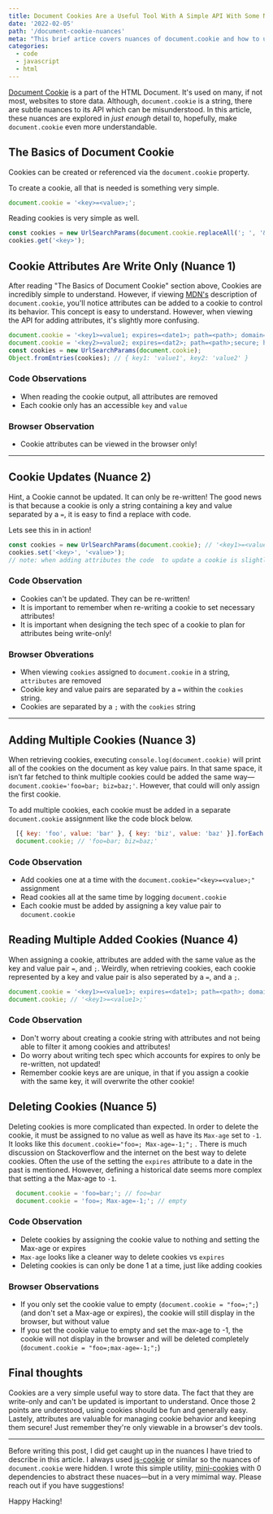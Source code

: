 ```yaml
---
title: Document Cookies Are a Useful Tool With A Simple API With Some Nunaces
date: '2022-02-05'
path: '/document-cookie-nuances'
meta: "This brief artice covers nuances of document.cookie and how to use it to store and access data."
categories:
  - code
  - javascript
  - html
---
```


[Document Cookie](https://developer.mozilla.org/en-US/docs/Web/API/Document/cookie) is a part of the HTML Document. It's used on many, if not most, websites to store data.
Although, `document.cookie` is a string, there are subtle nuances to its API which can be misunderstood.
In this article, these nuances are explored in _just enough_ detail to, hopefully, make `document.cookie` even more understandable.

## The Basics of Document Cookie

Cookies can be created or referenced via the `document.cookie` property.

To create a cookie, all that is needed is something very simple.

```javascript
document.cookie = '<key>=<value>;';
```

Reading cookies is very simple as well.

```javascript
const cookies = new UrlSearchParams(document.cookie.replaceAll('; ', '&'));
cookies.get('<key>');
```

## Cookie Attributes Are Write Only (Nuance 1)

After reading "The Basics of Document Cookie" section above, Cookies are incredibly simple to understand.
However, if viewing [MDN's](https://developer.mozilla.org/en-US/docs/Web/API/Document/cookie) description of `document.cookie`, you'll notice attributes can be added to a cookie to control its behavior.
This concept is easy to understand. However, when viewing the API for adding attributes, it's slightly more confusing.

```javascript
document.cookie = '<key1>=value1; expires=<date1>; path=<path>; domain=<domain>; secure; httponly';
document.cookie = '<key2>=value2; expires=<dat2>; path=<path>;secure; httponly';
const cookies = new UrlSearchParams(document.cookie);
Object.fromEntries(cookies); // { key1: 'value1', key2: 'value2' }
```

### Code Observations

- When reading the cookie output, all attributes are removed
- Each cookie only has an accessible `key` and `value`

### Browser Observation

- Cookie attributes can be viewed in the browser only!

---

## Cookie Updates (Nuance 2)

Hint, a Cookie cannot be updated. It can only be re-written!
The good news is that because a cookie is only a string containing a key and value separated by a `=`, it is easy to find a replace with code.

Lets see this in in action!

```javascript
const cookies = new UrlSearchParams(document.cookie); // '<key1>=<value`>;<key2>=<value2>;'
cookies.set('<key>', '<value>');
// note: when adding attributes the code  to update a cookie is slightly more complex
```

### Code Observation

- Cookies can't be updated. They can be re-written!
- It is important to remember when re-writing a cookie to set necessary attributes!
- It is important when designing the tech spec of a cookie to plan for attributes being write-only!

### Browser Obverations

- When viewing `cookies` assigned to `document.cookie` in a string, `attributes` are removed
- Cookie key and value pairs are separated by a `=` within the `cookies` string.
- Cookies are separated by a `;` with the `cookies` string

---
## Adding Multiple Cookies (Nuance 3)

When retrieving cookies, executing `console.log(document.cookie)`  will print all of the cookies on the document as key value pairs. In that same space, it isn’t far fetched to think multiple cookies could be added the same way—`document.cookie='foo=bar; biz=baz;'`. However, that could will only assign the first cookie.

To add multiple cookies, each cookie must be added in a separate `document.cookie` assignment like the code block below.

```javascript
  [{ key: 'foo', value: 'bar' }, { key: 'biz', value: 'baz' }].forEach(({ key, value }) => document.cookie = `${key}=${value};`);
  document.cookie; // 'foo=bar; biz=baz;'
```

### Code Observation

- Add cookies one at a time with the `document.cookie="<key>=<value>;"` assignment
- Read cookies all at the same time by logging `document.cookie`
- Each cookie must be added by assigning a key value pair to `document.cookie`
## Reading Multiple Added Cookies (Nuance 4)

When assigning a cookie, attributes are added with the same value as the key and value pair `=`, and `;`.
Weirdly, when retrieving cookies, each cookie represented by a key and value pair is also seperated by a `=`, and a `;`.

```javascript
document.cookie = '<key1>=<value1>; expires=<date1>; path=<path>; domain=<domain>; secure; httponly';
document.cookie; // '<key1>=<value1>;'
```

### Code Observation

- Don't worry about creating a cookie string with attributes and not being able to filter it among cookies and attributes!
- Do worry about writing tech spec which accounts for expires to only be re-written, not updated!
- Remember cookie keys are are unique, in that if you assign a cookie with the same key, it will overwrite the other cookie!
## Deleting Cookies (Nuance 5)

Deleting cookies is more complicated than expected. In order to delete the cookie, it must be assigned to no value as well as have its `Max-age` set to `-1`. It looks like this `document.cookie="foo=; Max-age=-1;";` . There is much discussion on Stackoverflow and the internet on the best way to delete cookies. Often the use of the setting the `expires` attribute to a date in the past is mentioned. However, defining a historical date seems more complex that setting a the Max-age to `-1`.

```javascript
  document.cookie = 'foo=bar;'; // foo=bar
  document.cookie = 'foo=; Max-age=-1;'; // empty
```

### Code Observation

- Delete cookies by assigning the cookie value to nothing and setting the Max-age or expires
- `Max-age` looks like a cleaner way to delete cookies vs `expires`
- Deleting cookies is can only be done 1 at a time, just like adding cookies

### Browser Observations

- If you only set the cookie value to empty (`document.cookie = "foo=;";`) (and don't set a Max-age or expires), the cookie will still display in the browser, but without value
- If you set the cookie value to empty and set the max-age to -1, the cookie will not display in the browser and will be deleted completely (`document.cookie = "foo=;max-age=-1;";`)

## Final thoughts

Cookies are a very simple useful way to store data.
The fact that they are write-only and can't be updated is important to understand.
Once those 2 points are understood, using cookies should be fun and generally easy.
Lastely, attributes are valuable for managing cookie behavior and keeping them secure!
Just remember they're only viewable in a browser's dev tools.

---

Before writing this post, I did get caught up in the nuances I have tried to describe in this article.
I always used [js-cookie](https://github.com/js-cookie/js-cookie) or similar so the nuances of `document.cookie` were hidden.
I wrote this simple utility, [mini-cookies](https://github.com/yowainwright/mini-cookies) with 0 dependencies to abstract these nuaces—but in a very mimimal way.
Please reach out if you have suggestions!

Happy Hacking!
